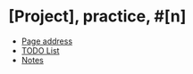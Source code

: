 # [Project], practice, #[n]

* [Page address](http://lydialyd.github.io/inner/project-name/)
* [TODO List](todo.md)
* [Notes](notes.md)
